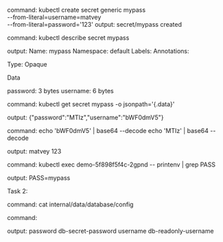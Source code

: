 command:
kubectl create secret generic mypass \
    --from-literal=username=matvey \
    --from-literal=password='123'
output:
secret/mypass created


command: 
kubectl describe secret mypass

output: 
Name:         mypass
Namespace:    default
Labels:       <none>
Annotations:  <none>

Type:  Opaque

Data

password:  3 bytes
username:  6 bytes

command:
kubectl get secret mypass -o jsonpath='{.data}'

output:
{"password":"MTIz","username":"bWF0dmV5"}

command:
echo 'bWF0dmV5' | base64 --decode
echo 'MTIz' | base64 --decode

output:
matvey
123

command:
kubectl exec demo-5f898f5f4c-2gpnd -- printenv | grep PASS

output:
PASS=mypass

Task 2:

command:
cat internal/data/database/config

command:

output:
password    db-secret-password
username    db-readonly-username